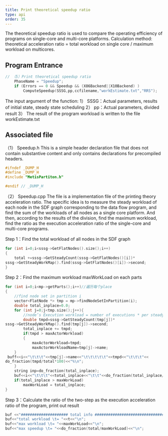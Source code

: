 ```yaml
---
title: Print theoretical speedup ratio
type: api
order: 35
---
```


The theoretical speedup ratio is used to compare the operating efficiency of programs on single-core and multi-core platforms.
Calculation method: 
theoretical acceleration ratio = total workload on single core / maximum workload on multicores.

## Program Entrance
```c++
// （5）Print theoretical speedup ratio
	PhaseName = "Speedup";
	if (Errors == 0 && Speedup && (X86Backend||X10Backend) )
		ComputeSpeedup(SSSG,pp,ccfilename,"workEstimate.txt","RRS");
```
The input argument of the function:
1）	SSSG：Actual parameters, results of initial state, steady state scheduling 
2）	pp：Actual parameters, divided result
3）	The result of the program workload is written to the file workEstimate.txt

## Associated file
（1）	Speedup.h
This is a simple header declaration file that does not contain substantive content and only contains declarations for precompiled headers.

```c++
#ifndef _DUMP_H
#define _DUMP_H
#include "MetisPartiton.h"

#endif // _DUMP_H

```
（2）	Speedup.cpp
The file is a implementation file of the printing theory acceleration ratio. The specific idea is to measure the steady workload of each node in the SDF graph corresponding to the data flow program, and find the sum of the workloads of all nodes as a single core platform. And then, according to the results of the division, find the maximum workload, find the ratio as the execution acceleration ratio of the single-core and multi-core programs.

Step 1：Find the total workload of all nodes in the SDF graph
```c++
for (int i=0;i<sssg->GetFlatNodes().size();i++)
{
	total +=sssg->GetSteadyCount(sssg->GetFlatNodes()[i])*
sssg->GetSteadyWorkMap().find(sssg->GetFlatNodes()[i])->second;
}

```

Step 2：Find the maximum workload maxWorkLoad on each parts
```c++
for (int i=0;i<mp->getParts();i++)//遍历每个place
{
	//find node set in partition i
	vector<FlatNode *> tmp = mp->findNodeSetInPartition(i);
	double total_inplace=0.0;
	for (int j=0;j<tmp.size();j++){
		//node’s Execution workload = number of executions * per steady-state workload
		double tmpd=sssg->GetSteadyCount(tmp[j])*
sssg->GetSteadyWorkMap().find(tmp[j])->second;
		total_inplace += tmpd;
		if(tmpd > maxActorWorkload) 
		{
			maxActorWorkload=tmpd;
			maxActorWorkloadName=tmp[j]->name;
	}		
 buff<<i<<"\t\t\t"<<tmp[j]->name<<"\t\t\t\t\t"<<tmpd<<"\t\t\t"<<
do_fraction(tmpd/total*100)<<"%\n";
	}
	string inp=do_fraction(total_inplace);
	buf<<i<<"\t\t\t"<<total_inplace<<"\t\t"<<do_fraction(total_inplace/total*100)<<"%\n";
	if(total_inplace > maxWorkLoad) 
		maxWorkLoad = total_inplace;
}
```

Step 3：Calculate the ratio of the two-step as the execution acceleration ratio of the program, print out result
```c++
buf <<"##################### total info ###############################\n";
buf<<"total workload \t= "<<t<<"\n";
buf<<"max workload \t= "<<maxWorkLoad<<"\n";
buf<<"max speedup \t= "<<do_fraction(total/maxWorkLoad)<<"\n";
```
